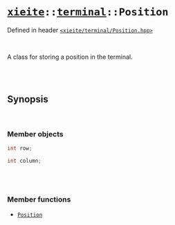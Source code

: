 # [`xieite`](../../README.md)`::`[`terminal`](../../docs/terminal.md)`::Position`
Defined in header [`<xieite/terminal/Position.hpp>`](../../include/xieite/terminal/Position.hpp)

<br/>

A class for storing a position in the terminal.

<br/><br/>

## Synopsis

<br/>

### Member objects
```cpp
int row;
```
```cpp
int column;
```

<br/><br/>

### Member functions
- [`Position`](../../docs/terminal/Position/constructor.md)
